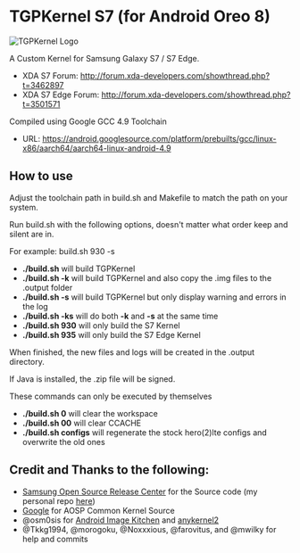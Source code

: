 # TGPKernel S7 (for Android Oreo 8)

![TGPKernel Logo](https://github.com/TheGalaxyProject/tgpkernel-s7-o/blob/master/build/logo.png?raw=true)

A Custom Kernel for Samsung Galaxy S7 / S7 Edge.

* XDA S7 Forum: http://forum.xda-developers.com/showthread.php?t=3462897
* XDA S7 Edge Forum: http://forum.xda-developers.com/showthread.php?t=3501571


Compiled using Google GCC 4.9 Toolchain

* URL: https://android.googlesource.com/platform/prebuilts/gcc/linux-x86/aarch64/aarch64-linux-android-4.9

## How to use
Adjust the toolchain path in build.sh and Makefile to match the path on your system. 

Run build.sh with the following options, doesn't matter what order keep and silent are in.

For example: build.sh 930 -s

- **./build.sh** will build TGPKernel
- **./build.sh -k** will build TGPKernel and also copy the .img files to the .output folder
- **./build.sh -s** will build TGPKernel but only display warning and errors in the log
- **./build.sh -ks** will do both **-k** and **-s** at the same time
- **./build.sh 930** will only build the S7 Kernel
- **./build.sh 935** will only build the S7 Edge Kernel

When finished, the new files and logs will be created in the .output directory.

If Java is installed, the .zip file will be signed.


These commands can only be executed by themselves

- **./build.sh 0** will clear the workspace
- **./build.sh 00** will clear CCACHE
- **./build.sh configs** will regenerate the stock hero(2)lte configs and overwrite the old ones


## Credit and Thanks to the following:
- [Samsung Open Source Release Center](http://opensource.samsung.com) for the Source code (my personal repo [here](https://github.com/djb77/samsung-kernel))
- [Google](https://android.googlesource.com/kernel/common) for AOSP Common Kernel Source
- @osm0sis for [Android Image Kitchen](https://github.com/osm0sis/Android-Image-Kitchen/tree/AIK-Linux) and [anykernel2](https://github.com/osm0sis/AnyKernel2)
- @Tkkg1994, @morogoku, @Noxxxious, @farovitus, and @mwilky for help and commits

